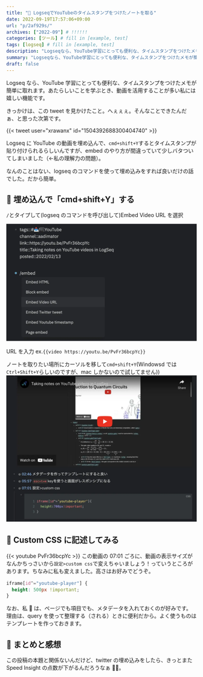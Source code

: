 ```yaml
---
title: "📓 LogseqでYouTubeのタイムスタンプをつけたノートを取る"
date: 2022-09-19T17:57:06+09:00
url: "p/2af929s/"
archives: ["2022-09"] # !!!!!!
categories: [ツール] # fill in [example, test]
tags: [logseq] # fill in [example, test]
description: "Logseqなら、YouTube学習にとっても便利な、タイムスタンプをつけたメモが簡単に取れます。あたらしいことを学ぶとき、動画を活用することが多い私には嬉しい機能です。" # add description
summary: "Logseqなら、YouTube学習にとっても便利な、タイムスタンプをつけたメモが簡単に取れます。あたらしいことを学ぶとき、動画を活用することが多い私には嬉しい機能です。"
draft: false
---
```


Logseq なら、YouTube 学習にとっても便利な、タイムスタンプをつけたメモが簡単に取れます。あたらしいことを学ぶとき、動画を活用することが多い私には嬉しい機能です。

きっかけは、この tweet を見かけたこと。へぇぇぇ。そんなことできたんだぁ、と思った次第です。

{{< tweet user="xrawanx" id="1504392688300404740" >}}

Logseq に YouTube の動画を埋め込んで、`cmd+shift+Y`するとタイムスタンプが貼り付けられるらしいんですが、embed のやり方が間違っていて少しバタついてしまいました（<-私の理解力の問題）。

なんのことはない、logseq のコマンドを使って埋め込みをすれば良いだけの話でした。だから簡単。

## 🎹 埋め込んで「cmd+shift+Y」する

`/`とタイプして(logseq のコマンドを呼び出して)Embed Video URL を選択

![tk_20220919-181856.webp](tk_20220919-181856.webp)

URL を入力 ex.`{{video https://youtu.be/PvFr36bcpYc}}`

ノートを取りたい場所にカーソルを移して`cmd+shift+Y`(Windowsd では`Ctrl+Shift+Y`らしいのですが、mac しかないので試してません))
![tk_20220919-174833.webp](tk_20220919-174833.webp)

## 💇 Custom CSS に記述してみる

{{< youtube PvFr36bcpYc >}}
この動画の 07:01 ごろに、動画の表示サイズがなんかちっさいから`設定>custom css`で変えちゃいましょう！っていうところがあります。ちなみに私も変えました。高さはお好みでどうぞ。

```css
iframe[id^="youtube-player"] {
  height: 500px !important;
}
```

なお、私 🐸 は、ページでも項目でも、メタデータを入れておくのが好みです。理由は、query を使って整理する（される）ときに便利だから。よく使うものはテンプレートを作っておきます。

## 🐸 まとめと感想

この投稿の本題と関係ないんだけど、twitter の埋め込みをしたら、きっとまた Speed Insight の点数が下がるんだろうなぁ 😮‍💨。
